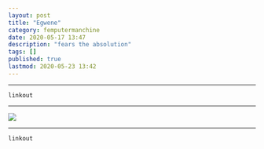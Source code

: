 ```yaml
---
layout: post
title: "Egwene"
category: femputermanchine
date: 2020-05-17 13:47
description: "fears the absolution"
tags: []
published: true
lastmod: 2020-05-23 13:42
---
```


*****

`linkout`

*****

<img src="{{ site.url }}/assets/img/ca04.jpg" />


*****
`linkout`
